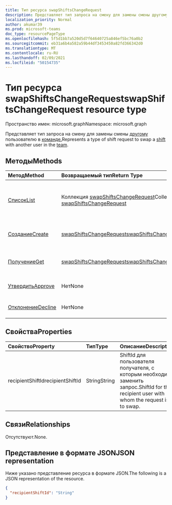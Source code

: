 ```yaml
---
title: Тип ресурса swapShiftsChangeRequest
description: Представляет тип запроса на смену для замены смены другому пользователю в команде.
localization_priority: Normal
author: akumar39
ms.prod: microsoft-teams
doc_type: resourcePageType
ms.openlocfilehash: 5f5d1bb7a520d5d7f64640725a846ef5bc76a0b2
ms.sourcegitcommit: eb31a6b4a582a59b44df3453450a82fd366342d0
ms.translationtype: MT
ms.contentlocale: ru-RU
ms.lasthandoff: 02/09/2021
ms.locfileid: "50154735"
---
```

# <a name="swapshiftschangerequest-resource-type"></a><span data-ttu-id="46a87-103">Тип ресурса swapShiftsChangeRequest</span><span class="sxs-lookup"><span data-stu-id="46a87-103">swapShiftsChangeRequest resource type</span></span>

<span data-ttu-id="46a87-104">Пространство имен: microsoft.graph</span><span class="sxs-lookup"><span data-stu-id="46a87-104">Namespace: microsoft.graph</span></span>

<span data-ttu-id="46a87-105">Представляет тип запроса на смену для замены смены [другому](../resources/shift.md) пользователю в [команде.](../resources/team.md)</span><span class="sxs-lookup"><span data-stu-id="46a87-105">Represents a type of shift request to swap a [shift](../resources/shift.md) with another user in the [team](../resources/team.md).</span></span>

## <a name="methods"></a><span data-ttu-id="46a87-106">Методы</span><span class="sxs-lookup"><span data-stu-id="46a87-106">Methods</span></span>

| <span data-ttu-id="46a87-107">Метод</span><span class="sxs-lookup"><span data-stu-id="46a87-107">Method</span></span>       | <span data-ttu-id="46a87-108">Возвращаемый тип</span><span class="sxs-lookup"><span data-stu-id="46a87-108">Return Type</span></span> | <span data-ttu-id="46a87-109">Описание</span><span class="sxs-lookup"><span data-stu-id="46a87-109">Description</span></span> |
|:-------------|:------------|:------------|
| [<span data-ttu-id="46a87-110">Список</span><span class="sxs-lookup"><span data-stu-id="46a87-110">List</span></span>](../api/swapshiftschangerequest-list.md) | <span data-ttu-id="46a87-111">Коллекция [swapShiftsChangeRequest](swapshiftschangerequest.md)</span><span class="sxs-lookup"><span data-stu-id="46a87-111">Collection of [swapShiftsChangeRequest](swapshiftschangerequest.md)</span></span> | <span data-ttu-id="46a87-112">Список свойств и связей объектов **swapShiftsChangeRequest** в команде.</span><span class="sxs-lookup"><span data-stu-id="46a87-112">List the properties and relationships of **swapShiftsChangeRequest** objects in a team.</span></span> |
| [<span data-ttu-id="46a87-113">Создание</span><span class="sxs-lookup"><span data-stu-id="46a87-113">Create</span></span>](../api/swapshiftschangerequest-post.md) | [<span data-ttu-id="46a87-114">swapShiftsChangeRequest</span><span class="sxs-lookup"><span data-stu-id="46a87-114">swapShiftsChangeRequest</span></span>](swapshiftschangerequest.md) | <span data-ttu-id="46a87-115">Создание экземпляра объекта **swapShiftsChangeRequest.**</span><span class="sxs-lookup"><span data-stu-id="46a87-115">Create an instance of a **swapShiftsChangeRequest** object.</span></span> |
| [<span data-ttu-id="46a87-116">Получение</span><span class="sxs-lookup"><span data-stu-id="46a87-116">Get</span></span>](../api/swapshiftschangerequest-get.md) | [<span data-ttu-id="46a87-117">swapShiftsChangeRequest</span><span class="sxs-lookup"><span data-stu-id="46a87-117">swapShiftsChangeRequest</span></span>](swapshiftschangerequest.md) | <span data-ttu-id="46a87-118">Чтение свойств и связей объекта **swapShiftsChangeRequest.**</span><span class="sxs-lookup"><span data-stu-id="46a87-118">Read the properties and relationships of a **swapShiftsChangeRequest** object.</span></span> |
|[<span data-ttu-id="46a87-119">Утвердить</span><span class="sxs-lookup"><span data-stu-id="46a87-119">Approve</span></span>](../api/swapshiftschangerequest-approve.md)|<span data-ttu-id="46a87-120">Нет</span><span class="sxs-lookup"><span data-stu-id="46a87-120">None</span></span>|<span data-ttu-id="46a87-121">Утверждение **swapShiftsChangeRequest.**</span><span class="sxs-lookup"><span data-stu-id="46a87-121">Approve a **swapShiftsChangeRequest**.</span></span> |
|[<span data-ttu-id="46a87-122">Отклонение</span><span class="sxs-lookup"><span data-stu-id="46a87-122">Decline</span></span>](../api/swapshiftschangerequest-decline.md)|<span data-ttu-id="46a87-123">Нет</span><span class="sxs-lookup"><span data-stu-id="46a87-123">None</span></span>|<span data-ttu-id="46a87-124">Отклонение **swapShiftsChangeRequest.**</span><span class="sxs-lookup"><span data-stu-id="46a87-124">Decline a **swapShiftsChangeRequest**.</span></span>|

## <a name="properties"></a><span data-ttu-id="46a87-125">Свойства</span><span class="sxs-lookup"><span data-stu-id="46a87-125">Properties</span></span>

| <span data-ttu-id="46a87-126">Свойство</span><span class="sxs-lookup"><span data-stu-id="46a87-126">Property</span></span>     | <span data-ttu-id="46a87-127">Тип</span><span class="sxs-lookup"><span data-stu-id="46a87-127">Type</span></span>        | <span data-ttu-id="46a87-128">Описание</span><span class="sxs-lookup"><span data-stu-id="46a87-128">Description</span></span> |
|:-------------|:------------|:------------|
|<span data-ttu-id="46a87-129">recipientShiftId</span><span class="sxs-lookup"><span data-stu-id="46a87-129">recipientShiftId</span></span>|<span data-ttu-id="46a87-130">String</span><span class="sxs-lookup"><span data-stu-id="46a87-130">String</span></span>|<span data-ttu-id="46a87-131">ShiftId для пользователя получателя, с которым необходимо заменить запрос.</span><span class="sxs-lookup"><span data-stu-id="46a87-131">ShiftId for the recipient user with whom the request is to swap.</span></span>|

## <a name="relationships"></a><span data-ttu-id="46a87-132">Связи</span><span class="sxs-lookup"><span data-stu-id="46a87-132">Relationships</span></span>

<span data-ttu-id="46a87-133">Отсутствуют.</span><span class="sxs-lookup"><span data-stu-id="46a87-133">None.</span></span>

## <a name="json-representation"></a><span data-ttu-id="46a87-134">Представление в формате JSON</span><span class="sxs-lookup"><span data-stu-id="46a87-134">JSON representation</span></span>

<span data-ttu-id="46a87-135">Ниже указано представление ресурса в формате JSON.</span><span class="sxs-lookup"><span data-stu-id="46a87-135">The following is a JSON representation of the resource.</span></span>

<!-- {
  "blockType": "resource",
  "optionalProperties": [

  ],
  "@odata.type": "microsoft.graph.swapShiftsChangeRequest"
}-->

```json
{
  "recipientShiftId": "String"
}
```

<!-- uuid: 16cd6b66-4b1a-43a1-adaf-3a886856ed98
2019-02-04 14:57:30 UTC -->
<!-- {
  "type": "#page.annotation",
  "description": "swapShiftsChangeRequest resource",
  "keywords": "",
  "section": "documentation",
  "tocPath": ""
}-->

